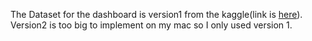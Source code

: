 The Dataset for the dashboard is version1 from the kaggle(link is [here](https://www.kaggle.com/datasets/nikhil25803/github-dataset/data)). Version2 is too big to implement on my mac so I only used version 1.
